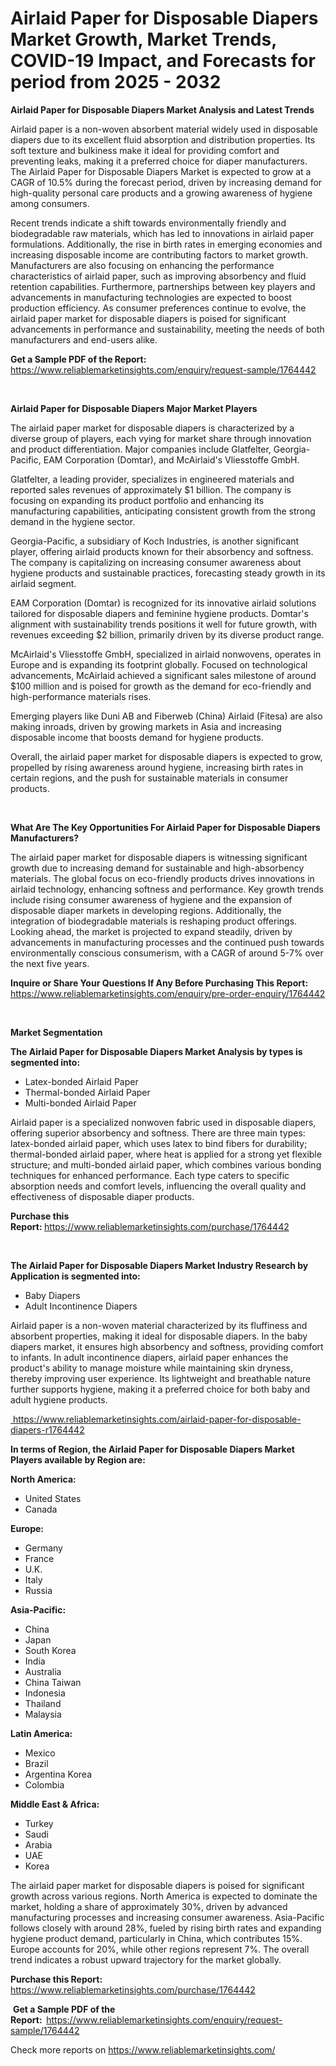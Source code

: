 <p><h1>Airlaid Paper for Disposable Diapers Market Growth, Market Trends, COVID-19 Impact, and Forecasts for period from 2025 - 2032</h1></p><p><strong>Airlaid Paper for Disposable Diapers Market Analysis and Latest Trends</strong></p>
<p><p>Airlaid paper is a non-woven absorbent material widely used in disposable diapers due to its excellent fluid absorption and distribution properties. Its soft texture and bulkiness make it ideal for providing comfort and preventing leaks, making it a preferred choice for diaper manufacturers. The Airlaid Paper for Disposable Diapers Market is expected to grow at a CAGR of 10.5% during the forecast period, driven by increasing demand for high-quality personal care products and a growing awareness of hygiene among consumers.</p><p>Recent trends indicate a shift towards environmentally friendly and biodegradable raw materials, which has led to innovations in airlaid paper formulations. Additionally, the rise in birth rates in emerging economies and increasing disposable income are contributing factors to market growth. Manufacturers are also focusing on enhancing the performance characteristics of airlaid paper, such as improving absorbency and fluid retention capabilities. Furthermore, partnerships between key players and advancements in manufacturing technologies are expected to boost production efficiency. As consumer preferences continue to evolve, the airlaid paper market for disposable diapers is poised for significant advancements in performance and sustainability, meeting the needs of both manufacturers and end-users alike.</p></p>
<p><strong>Get a Sample PDF of the Report:&nbsp;</strong> <a href="https://www.reliablemarketinsights.com/enquiry/request-sample/1764442?utm_campaign=3293&utm_medium=2&utm_source=Github&utm_content=ia&utm_term=03042025&utm_id=airlaid-paper-for-disposable-diapers">https://www.reliablemarketinsights.com/enquiry/request-sample/1764442</a></p>
<p>&nbsp;</p>
<p><strong>Airlaid Paper for Disposable Diapers Major Market Players</strong></p>
<p><p>The airlaid paper market for disposable diapers is characterized by a diverse group of players, each vying for market share through innovation and product differentiation. Major companies include Glatfelter, Georgia-Pacific, EAM Corporation (Domtar), and McAirlaid's Vliesstoffe GmbH. </p><p>Glatfelter, a leading provider, specializes in engineered materials and reported sales revenues of approximately $1 billion. The company is focusing on expanding its product portfolio and enhancing its manufacturing capabilities, anticipating consistent growth from the strong demand in the hygiene sector.</p><p>Georgia-Pacific, a subsidiary of Koch Industries, is another significant player, offering airlaid products known for their absorbency and softness. The company is capitalizing on increasing consumer awareness about hygiene products and sustainable practices, forecasting steady growth in its airlaid segment.</p><p>EAM Corporation (Domtar) is recognized for its innovative airlaid solutions tailored for disposable diapers and feminine hygiene products. Domtar's alignment with sustainability trends positions it well for future growth, with revenues exceeding $2 billion, primarily driven by its diverse product range.</p><p>McAirlaid's Vliesstoffe GmbH, specialized in airlaid nonwovens, operates in Europe and is expanding its footprint globally. Focused on technological advancements, McAirlaid achieved a significant sales milestone of around $100 million and is poised for growth as the demand for eco-friendly and high-performance materials rises.</p><p>Emerging players like Duni AB and Fiberweb (China) Airlaid (Fitesa) are also making inroads, driven by growing markets in Asia and increasing disposable income that boosts demand for hygiene products.</p><p>Overall, the airlaid paper market for disposable diapers is expected to grow, propelled by rising awareness around hygiene, increasing birth rates in certain regions, and the push for sustainable materials in consumer products.</p></p>
<p>&nbsp;</p>
<p><strong>What Are The Key Opportunities For Airlaid Paper for Disposable Diapers Manufacturers?</strong></p>
<p><p>The airlaid paper market for disposable diapers is witnessing significant growth due to increasing demand for sustainable and high-absorbency materials. The global focus on eco-friendly products drives innovations in airlaid technology, enhancing softness and performance. Key growth trends include rising consumer awareness of hygiene and the expansion of disposable diaper markets in developing regions. Additionally, the integration of biodegradable materials is reshaping product offerings. Looking ahead, the market is projected to expand steadily, driven by advancements in manufacturing processes and the continued push towards environmentally conscious consumerism, with a CAGR of around 5-7% over the next five years.</p></p>
<p><strong>Inquire or Share Your Questions If Any Before Purchasing This Report:</strong> <a href="https://www.reliablemarketinsights.com/enquiry/pre-order-enquiry/1764442?utm_campaign=3293&utm_medium=2&utm_source=Github&utm_content=ia&utm_term=03042025&utm_id=airlaid-paper-for-disposable-diapers">https://www.reliablemarketinsights.com/enquiry/pre-order-enquiry/1764442</a></p>
<p>&nbsp;</p>
<p><strong>Market Segmentation</strong></p>
<p><strong>The Airlaid Paper for Disposable Diapers Market Analysis by types is segmented into:</strong></p>
<p><ul><li>Latex-bonded Airlaid Paper</li><li>Thermal-bonded Airlaid Paper</li><li>Multi-bonded Airlaid Paper</li></ul></p>
<p><p>Airlaid paper is a specialized nonwoven fabric used in disposable diapers, offering superior absorbency and softness. There are three main types: latex-bonded airlaid paper, which uses latex to bind fibers for durability; thermal-bonded airlaid paper, where heat is applied for a strong yet flexible structure; and multi-bonded airlaid paper, which combines various bonding techniques for enhanced performance. Each type caters to specific absorption needs and comfort levels, influencing the overall quality and effectiveness of disposable diaper products.</p></p>
<p><strong>Purchase this Report:&nbsp;</strong><a href="https://www.reliablemarketinsights.com/purchase/1764442?utm_campaign=3293&utm_medium=2&utm_source=Github&utm_content=ia&utm_term=03042025&utm_id=airlaid-paper-for-disposable-diapers">https://www.reliablemarketinsights.com/purchase/1764442</a></p>
<p>&nbsp;</p>
<p><strong>The Airlaid Paper for Disposable Diapers Market Industry Research by Application is segmented into:</strong></p>
<p><ul><li>Baby Diapers</li><li>Adult Incontinence Diapers</li></ul></p>
<p><p>Airlaid paper is a non-woven material characterized by its fluffiness and absorbent properties, making it ideal for disposable diapers. In the baby diapers market, it ensures high absorbency and softness, providing comfort to infants. In adult incontinence diapers, airlaid paper enhances the product's ability to manage moisture while maintaining skin dryness, thereby improving user experience. Its lightweight and breathable nature further supports hygiene, making it a preferred choice for both baby and adult hygiene products.</p></p>
<p><a href="https://www.reliablemarketinsights.com/airlaid-paper-for-disposable-diapers-r1764442?utm_campaign=3293&utm_medium=2&utm_source=Github&utm_content=ia&utm_term=03042025&utm_id=airlaid-paper-for-disposable-diapers">&nbsp;https://www.reliablemarketinsights.com/airlaid-paper-for-disposable-diapers-r1764442</a></p>
<p><strong>In terms of Region, the Airlaid Paper for Disposable Diapers Market Players available by Region are:</strong></p>
<p>
    <p> <strong> North America: </strong>
        <ul>
            <li>United States</li>
            <li>Canada</li>
        </ul>
        </p> 
    <p> <strong> Europe: </strong>
        <ul>
            <li>Germany</li>
            <li>France</li>
            <li>U.K.</li>
            <li>Italy</li>
            <li>Russia</li>
        </ul>
        </p> 
    <p> <strong> Asia-Pacific: </strong>
        <ul>
            <li>China</li>
            <li>Japan</li>
            <li>South Korea</li>
            <li>India</li>
            <li>Australia</li>
            <li>China Taiwan</li>
            <li>Indonesia</li>
            <li>Thailand</li>
            <li>Malaysia</li>
        </ul>
        </p> 
    <p> <strong> Latin America: </strong>
        <ul>
            <li>Mexico</li>
            <li>Brazil</li>
            <li>Argentina Korea</li>
            <li>Colombia</li>
        </ul>
        </p> 
    <p> <strong> Middle East & Africa: </strong>
        <ul>
            <li>Turkey</li>
            <li>Saudi</li>
            <li>Arabia</li>
            <li>UAE</li>
            <li>Korea</li>
        </ul>
    </p>
    </p>
<p><p>The airlaid paper market for disposable diapers is poised for significant growth across various regions. North America is expected to dominate the market, holding a share of approximately 30%, driven by advanced manufacturing processes and increasing consumer awareness. Asia-Pacific follows closely with around 28%, fueled by rising birth rates and expanding hygiene product demand, particularly in China, which contributes 15%. Europe accounts for 20%, while other regions represent 7%. The overall trend indicates a robust upward trajectory for the market globally.</p></p>
<p><strong>Purchase this Report: </strong><a href="https://www.reliablemarketinsights.com/purchase/1764442?utm_campaign=3293&utm_medium=2&utm_source=Github&utm_content=ia&utm_term=03042025&utm_id=airlaid-paper-for-disposable-diapers">https://www.reliablemarketinsights.com/purchase/1764442</a></p>
<p>&nbsp;<strong>Get a Sample PDF of the Report:&nbsp;&nbsp;</strong><a href="https://www.reliablemarketinsights.com/enquiry/request-sample/1764442?utm_campaign=3293&utm_medium=2&utm_source=Github&utm_content=ia&utm_term=03042025&utm_id=airlaid-paper-for-disposable-diapers">https://www.reliablemarketinsights.com/enquiry/request-sample/1764442</a></p>
<p><strong></strong></p>
<p>Check more reports on <a href="https://www.reliablemarketinsights.com/?utm_campaign=3293&utm_medium=2&utm_source=Github&utm_content=ia&utm_term=03042025&utm_id=airlaid-paper-for-disposable-diapers">https://www.reliablemarketinsights.com/</a></p>